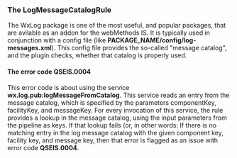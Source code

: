 ### The LogMessageCatalogRule

The WxLog package is one of the most useful, and popular packages, that are avilable as an addon for the
webMethods IS. It is typically used in conjunction with a config file (like **PACKAGE_NAME/config/log-messages.xml**). This config file provides the so-called "message catalog", and
the plugin checks, whether that catalog is properly used.

#### The error code QSEIS.0004

This error code is about using the service **wx.log.pub:logMessageFromCatalog**. This service reads an
entry from the message catalog, which is specified by the parameters componentKey, facilityKey, and
messageKey. For every invocation of this service, the rule provides a lookup in the message catalog,
using the input parameters from the pipeline as keys. If that lookup fails (or, in other words: If there
is no matching entry in the log message catalog with the given component key, facility key, and message
key, then that error is flagged as an issue with error code **QSEIS.0004**.
 
